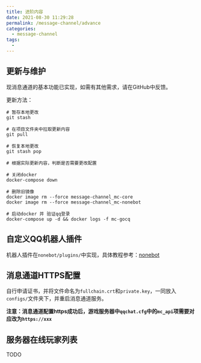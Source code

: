 ```yaml
---
title: 进阶内容
date: 2021-08-30 11:29:28
permalink: /message-channel/advance
categories: 
  - message-channel
tags:
  - 
---
```


## 更新与维护

现消息通道的基本功能已实现，如需有其他需求，请在GitHub中反馈。

更新方法：

```shell
# 暂存本地更改
git stash

# 在项目文件夹中拉取更新内容
git pull

# 恢复本地更改
git stash pop

# 根据实际更新内容，判断是否需要更改配置

# 关闭docker
docker-compose down

# 删除旧镜像
docker image rm --force message-channel_mc-core
docker image rm --force message-channel_mc-nonebot

# 启动docker 并 验证qq登录
docker-compose up -d && docker logs -f mc-gocq
```

## 自定义QQ机器人插件


机器人插件在`nonebot/plugins/`中实现，具体教程参考：[nonebot](https://docs.nonebot.dev/)

## 消息通道HTTPS配置

自行申请证书，并将文件命名为`fullchain.crt`和`private.key`，一同放入`configs/`文件夹下，并重启消息通道服务。

**注意：消息通道配置https成功后，游戏服务器中`qqchat.cfg`中的`mc_api`项需要对应改为`https://xxx`**

## 服务器在线玩家列表

TODO
